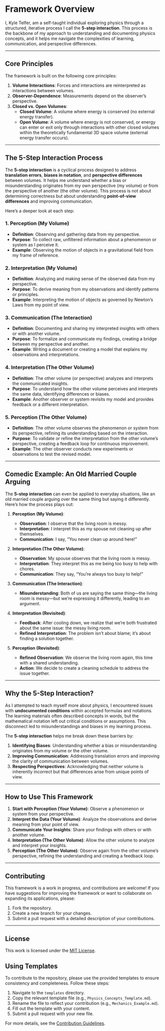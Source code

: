 # Framework Overview

I, Kyle Telfer, am a self-taught individual exploring physics through a structured, iterative process I call the **5-step interaction**. This process is the backbone of my approach to understanding and documenting physics concepts, and it helps me navigate the complexities of learning, communication, and perspective differences.

---

## Core Principles

The framework is built on the following core principles:

1. **Volume Interactions**: Forces and interactions are reinterpreted as interactions between volumes.
2. **Observer-Dependence**: Measurements depend on the observer’s perspective.
3. **Closed vs. Open Volumes**:
   - **Closed Volume**: A volume where energy is conserved (no external energy transfer).
   - **Open Volume**: A volume where energy is not conserved, or energy can enter or exit only through interactions with other closed volumes within the theoretically fundamental 3D space volume (external energy transfer occurs).

---

## The 5-Step Interaction Process

The **5-step interaction** is a cyclical process designed to address **translation errors**, **biases in notation**, and **perspective differences** between volumes. It helps me understand whether a bias or misunderstanding originates from my own perspective (my volume) or from the perspective of another (the other volume). This process is not about determining correctness but about understanding **point-of-view differences** and improving communication.

Here’s a deeper look at each step:

### 1. Perception (My Volume)
- **Definition**: Observing and gathering data from my perspective.
- **Purpose**: To collect raw, unfiltered information about a phenomenon or system as I perceive it.
- **Example**: Observing the motion of objects in a gravitational field from my frame of reference.

### 2. Interpretation (My Volume)
- **Definition**: Analyzing and making sense of the observed data from my perspective.
- **Purpose**: To derive meaning from my observations and identify patterns or principles.
- **Example**: Interpreting the motion of objects as governed by Newton’s Laws from my point of view.

### 3. Communication (The Interaction)
- **Definition**: Documenting and sharing my interpreted insights with others or with another volume.
- **Purpose**: To formalize and communicate my findings, creating a bridge between my perspective and another.
- **Example**: Writing a document or creating a model that explains my observations and interpretations.

### 4. Interpretation (The Other Volume)
- **Definition**: The other volume (or perspective) analyzes and interprets the communicated insights.
- **Purpose**: To understand how the other volume perceives and interprets the same data, identifying differences or biases.
- **Example**: Another observer or system revisits my model and provides feedback or a different interpretation.

### 5. Perception (The Other Volume)
- **Definition**: The other volume observes the phenomenon or system from its perspective, refining its understanding based on the interaction.
- **Purpose**: To validate or refine the interpretation from the other volume’s perspective, creating a feedback loop for continuous improvement.
- **Example**: The other observer conducts new experiments or observations to test the revised model.

---

## Comedic Example: An Old Married Couple Arguing

The **5-step interaction** can even be applied to everyday situations, like an old married couple arguing over the same thing but saying it differently. Here’s how the process plays out:

1. **Perception (My Volume)**:
   - **Observation**: I observe that the living room is messy.
   - **Interpretation**: I interpret this as my spouse not cleaning up after themselves.
   - **Communication**: I say, “You never clean up around here!”

2. **Interpretation (The Other Volume)**:
   - **Observation**: My spouse observes that the living room is messy.
   - **Interpretation**: They interpret this as me being too busy to help with chores.
   - **Communication**: They say, “You’re always too busy to help!”

3. **Communication (The Interaction)**:
   - **Misunderstanding**: Both of us are saying the same thing—the living room is messy—but we’re expressing it differently, leading to an argument.

4. **Interpretation (Revisited)**:
   - **Feedback**: After cooling down, we realize that we’re both frustrated about the same issue: the messy living room.
   - **Refined Interpretation**: The problem isn’t about blame; it’s about finding a solution together.

5. **Perception (Revisited)**:
   - **Refined Observation**: We observe the living room again, this time with a shared understanding.
   - **Action**: We decide to create a cleaning schedule to address the issue together.

---

## Why the 5-Step Interaction?

As I attempted to teach myself more about physics, I encountered issues with **undocumented conditions** within accepted formulas and notations. The learning materials often described concepts in words, but the mathematical notation left out critical conditions or assumptions. This disconnect led to misunderstandings and biases in my learning process.

The **5-step interaction** helps me break down these barriers by:
1. **Identifying Biases**: Understanding whether a bias or misunderstanding originates from my volume or the other volume.
2. **Improving Communication**: Addressing translation errors and improving the clarity of communication between volumes.
3. **Respecting Perspectives**: Acknowledging that neither volume is inherently incorrect but that differences arise from unique points of view.

---

## How to Use This Framework

1. **Start with Perception (Your Volume)**: Observe a phenomenon or system from your perspective.
2. **Interpret the Data (Your Volume)**: Analyze the observations and derive meaning from your point of view.
3. **Communicate Your Insights**: Share your findings with others or with another volume.
4. **Interpretation (The Other Volume)**: Allow the other volume to analyze and interpret your insights.
5. **Perception (The Other Volume)**: Observe again from the other volume’s perspective, refining the understanding and creating a feedback loop.

---

## Contributing

This framework is a work in progress, and contributions are welcome! If you have suggestions for improving the framework or want to collaborate on expanding its applications, please:

1. Fork the repository.
2. Create a new branch for your changes.
3. Submit a pull request with a detailed description of your contributions.

---

## License

This work is licensed under the [MIT License](../LICENSE).

## Using Templates
To contribute to the repository, please use the provided templates to ensure consistency and completeness. Follow these steps:
1. Navigate to the `templates` directory.
2. Copy the relevant template file (e.g., `Physics_Concepts_Template.md`).
3. Rename the file to reflect your contribution (e.g., `Mechanics_Example.md`).
4. Fill out the template with your content.
5. Submit a pull request with your new file.

For more details, see the [Contribution Guidelines](CONTRIBUTING.md).